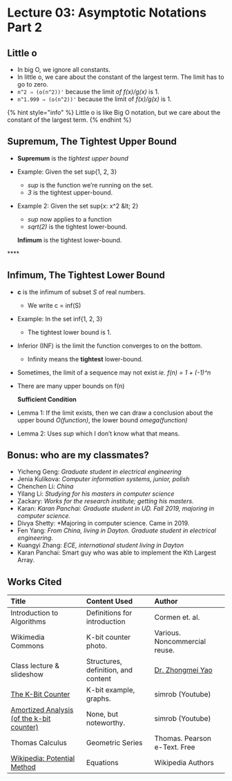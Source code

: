 # Lecture 03: Asymptotic Notations Part 2

## Little o

* In big O, we ignore all constants.
* In little o, we care about the constant of the largest term. The limit has to go to zero.
* `n^2 ⇒ (o(n^2))'` because the limit _of f\(x\)/g\(x\)_ is 1.
* `n^1.999 ⇒ (o(n^2))'` because the limit of _f\(x\)/g\(x\)_ is 1.

{% hint style="info" %}
Little o is like Big O notation, but we care about the constant of the largest term.
{% endhint %}

## Supremum, The Tightest Upper Bound

* **Supremum** is the _tightest upper bound_
* Example: Given the set sup{1, 2, 3}
  * _sup_ is the function we’re running on the set.
  * _3_ is the tightest upper-bound.
* Example 2: Given the set sup{x: x^2 \&lt; 2}

  * _sup_ now applies to a function
  * _sqrt\(2\)_ is the tightest lower-bound.

  **Infimum** is the tightest lower-bound.

\*\*\*\*

## **Infimum, The Tightest Lower Bound**

* **c** is the infimum of subset _S_ of real numbers.
  * We write c = inf\(S\)
* Example: In the set inf{1, 2, 3}
  * The tightest lower bound is 1.
* Inferior \(INF\) is the limit the function converges to on the bottom.
  * Infinity means the **tightest** lower-bound.
* Sometimes, the limit of a sequence may not exist _ie. f\(n\) = 1 + \(-1\)^n_
* There are many upper bounds on f\(n\)

  **Sufficient Condition**

* Lemma 1: If the limit exists, then we can draw a conclusion about the upper bound _O\(function\)_, the lower bound _omega\(function\)_
* Lemma 2: Uses _sup_ which I don’t know what that means. 



## Bonus: who are my classmates?

* Yicheng Geng: _Graduate student in electrical engineering_
* Jenia Kulikova: _Computer information systems, junior, polish_
* Chenchen Li: _China_
* Yilang Li: _Studying for his masters in computer science_
* Zackary: _Works for the research institute; getting his masters._
* Karan: _Karan Panchai: Graduate student in UD. Fall 2019, majoring in computer science._
* Divya Shetty: \*Majoring in computer science. Came in 2019.
* Fen Yang: _From China, living in Dayton. Graduate student in electrical engineering._
* Kuangyi Zhang: _ECE, international student living in Dayton_
* Karan Panchai: Smart guy who was able to implement the Kth Largest Array.

## Works Cited

| Title | Content Used | Author |
| :--- | :--- | :--- |
| Introduction to Algorithms | Definitions for introduction | Cormen et. al. |
| Wikimedia Commons | K-bit counter photo. | Various. Noncommercial reuse. |
| Class lecture & slideshow | Structures, definition, and content | [Dr. Zhongmei Yao](http://academic.udayton.edu/zhongmeiyao/) |
| [The K-Bit Counter](https://www.youtube.com/watch?v=2kUTu0sI_Rs) | K-bit example, graphs. | simrob \(Youtube\) |
| [Amortized Analysis \(of the k-bit counter\)](https://www.youtube.com/watch?v=U5XKyIVy2Vc) | None, but noteworthy. | simrob \(Youtube\) |
| Thomas Calculus | Geometric Series | Thomas. Pearson e-Text. Free |
| [Wikipedia: Potential Method](https://en.wikipedia.org/wiki/Potential_method) | Equations | Wikipedia Authors |



